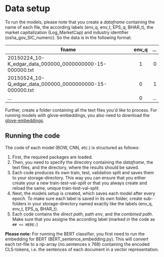 # Data setup

To run the models, please note that you create a *dataframe* containing the name of each file, the according labels (env_q, env_t, EPS_q, BHAR_t), the market capitalization (Log_MarketCap) and industry identifier (osha_gov_SIC_numeric). So the data is in the following format:

| fname                                                         | env_q         | ...   |
| ------------------------------------------------------------- |:-------------:| -----:|
| 20150224_10-K_edgar_data_000000_0000000000-15-000000.txt      | 1             | 0     |
| 20150524_10-Q_edgar_data_000000_0000000000-15-000000.txt      | 0             | 1     |
| ...                                                           | 0             | ...   |

Further, create a folder containing all the text files you'd like to process. For running models with glove-embeddings, you also need to download the [glove-embeddings](https://nlp.stanford.edu/projects/glove/). 

## Running the code

The code of each model (BOW, CNN, etc.) is structured as follows:

1. First, the required packages are loaded.
2. Then, you need to specify the direcotry containing the *dataframe*, the text files, and the directory, where the results should be saved.
3. Each code produces its own train, test, validation split and saves them to your storage-directory. This way you can ensure that you either create your a new train-test-val-split or that you always create and reload the same, unique train-test-val-split.
4. Next, the models setup is created, which saves each model after every epoch. To make sure each label is saved in its own folder, create sub-folders in your storage-directory named exactly like the labels (env_q, env_t, EPS_q, BHAR_t).
5. Each code contains the *direct path*, path *env*, and the *combined path*. Make sure that you assigne the according label (marked in the code as ```## << HERE:```)

**Please note:** For running the BERT classifier, you first need to run the embedding for BERT (BERT_sentence_embedding.py). This will convert each txt-file to a np-array (no.sentences x 768) containing the encoded CLS-tokens, i.e. the sentences of each document in a vector representation.
